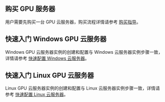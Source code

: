 ## 购买 GPU 服务器
用户需要先购买一台 GPU 云服务器，购买流程详情请参考 [购买指导](https://cloud.tencent.com/document/product/560/30211)。
## 快速入门 Windows GPU 云服务器
Windows GPU 云服务器实例的创建和配置与 Windows 云服务器实例步骤一致，详情请参考 [快速配置 Windows 云服务器](https://cloud.tencent.com/document/product/213/2764)。
## 快速入门 Linux GPU 云服务器
Linux GPU 云服务器实例的创建和配置与 Linux 云服务器实例步骤一致，详情请参考 [快速配置 Linux 云服务器](https://cloud.tencent.com/document/product/213/2936)。


